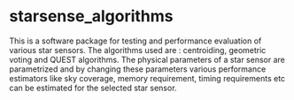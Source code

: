 # starsense_algorithms
This is a software package for testing and performance evaluation of various star sensors. The algorithms used are : centroiding, geometric voting and QUEST algorithms. The physical parameters of a star sensor are parametrized and by changing these parameters various performance estimators like sky coverage, memory requirement, timing requirements etc can be estimated for the selected star sensor. 
